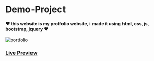 # Demo-Project

#### ❤ this website is my protfolio website, i made it using html, css, js, bootstrap, jquery ❤



![portfolio](https://user-images.githubusercontent.com/94475130/170531740-76a95c3c-33f1-4b66-be8c-699e6c0018df.png)

### [**Live Preview**](https://Mahmoud-Montaser.github.io/portfolio-project/)
